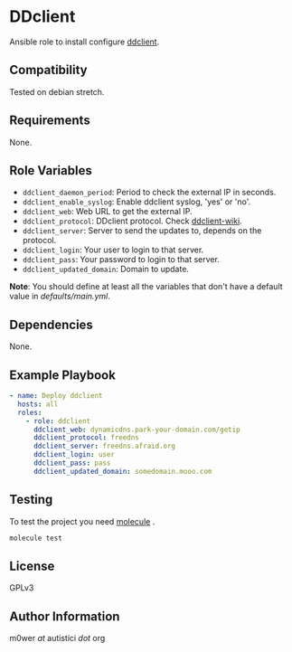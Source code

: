 # DDclient

Ansible role to install configure
[ddclient](https://sourceforge.net/projects/ddclient/).

## Compatibility

Tested on debian stretch.

## Requirements

None.

## Role Variables

* `ddclient_daemon_period`: Period to check the external IP in seconds.
* `ddclient_enable_syslog`: Enable ddclient syslog, 'yes' or 'no'.
* `ddclient_web`: Web URL to get the external IP.
* `ddclient_protocol`: DDclient protocol. Check
  [ddclient-wiki](https://sourceforge.net/p/ddclient/wiki/protocols/).
* `ddclient_server`: Server to send the updates to, depends on the protocol.
* `ddclient_login`: Your user to login to that server.
* `ddclient_pass`: Your password to login to that server.
* `ddclient_updated_domain`: Domain to update.

**Note**: You should define at least all the variables that don't have a
default value in *defaults/main.yml*.

## Dependencies

None.

## Example Playbook

```yaml
- name: Deploy ddclient
  hosts: all
  roles:
    - role: ddclient
      ddclient_web: dynamicdns.park-your-domain.com/getip
      ddclient_protocol: freedns
      ddclient_server: freedns.afraid.org
      ddclient_login: user
      ddclient_pass: pass
      ddclient_updated_domain: somedomain.mooo.com
```

## Testing

To test the project you need [molecule](http://molecule.readthedocs.io/en/latest/)
.

```bash
molecule test
```

## License

GPLv3

## Author Information

m0wer *at* autistici *dot* org
